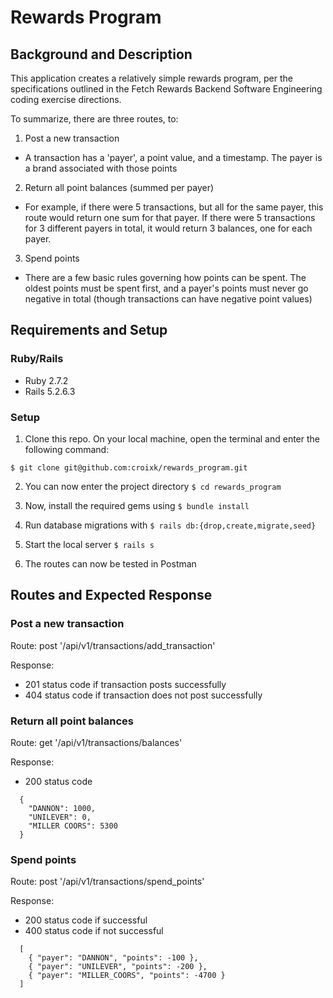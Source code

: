 # Rewards Program

## Background and Description

This application creates a relatively simple rewards program, per the specifications outlined in the Fetch Rewards Backend Software Engineering coding exercise directions.

To summarize, there are three routes, to:
1. Post a new transaction
- A transaction has a 'payer', a point value, and a timestamp. The payer is a brand associated with those points

2. Return all point balances (summed per payer)
- For example, if there were 5 transactions, but all for the same payer, this route would return one sum for that payer. If there were 5 transactions for 3 different payers in total, it would return 3 balances, one for each payer.

3. Spend points
- There are a few basic rules governing how points can be spent. The oldest points must be spent first, and a payer's points must never go negative in total (though transactions can have negative point values)



## Requirements and Setup
### Ruby/Rails
- Ruby 2.7.2
- Rails 5.2.6.3
### Setup
1. Clone this repo. On your local machine, open the terminal and enter the following command:

```
$ git clone git@github.com:croixk/rewards_program.git
```

2. You can now enter the project directory ```$ cd rewards_program```

3. Now, install the required gems using ```$ bundle install```

4. Run database migrations with ```$ rails db:{drop,create,migrate,seed}```

5. Start the local server ```$ rails s```

6. The routes can now be tested in Postman

## Routes and Expected Response

### Post a new transaction

Route: post '/api/v1/transactions/add_transaction'

Response:
- 201 status code if transaction posts successfully
- 404 status code if transaction does not post successfully

### Return all point balances

Route: get '/api/v1/transactions/balances'

Response:
- 200 status code

```
  {
    "DANNON": 1000,
    "UNILEVER": 0,
    "MILLER COORS": 5300
  }
```

### Spend points

Route: post '/api/v1/transactions/spend_points'

Response:
- 200 status code if successful
- 400 status code if not successful

```
  [
    { "payer": "DANNON", "points": -100 },
    { "payer": "UNILEVER", "points": -200 },
    { "payer": "MILLER_COORS", "points": -4700 }
  ]
```
